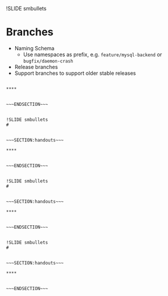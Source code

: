 !SLIDE smbullets
# Branches

* Naming Schema
  * Use namespaces as prefix, e.g. `feature/mysql-backend` or `bugfix/daemon-crash`
* Release branches
* Support branches to support older stable releases


~~~SECTION:handouts~~~

****


~~~ENDSECTION~~~


!SLIDE smbullets
# 


~~~SECTION:handouts~~~

****


~~~ENDSECTION~~~


!SLIDE smbullets
# 


~~~SECTION:handouts~~~

****


~~~ENDSECTION~~~


!SLIDE smbullets
# 


~~~SECTION:handouts~~~

****


~~~ENDSECTION~~~


